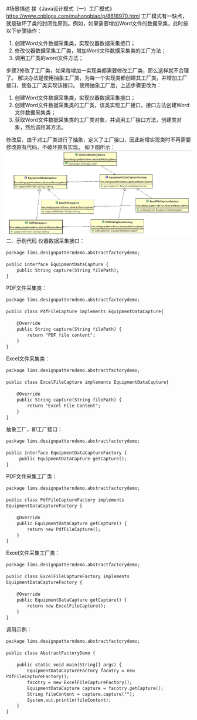 #场景描述
接《Java设计模式（一）工厂模式》https://www.cnblogs.com/mahongbiao/p/8618970.html
工厂模式有一缺点，就是破坏了类的封闭性原则。例如，如果需要增加Word文件的数据采集，此时按以下步骤操作：
1. 创建Word文件数据采集类，实现仪器数据采集接口；
2. 修改仪器数据采集工厂类，增加Word文件数据采集类的工厂方法；
3. 调用工厂类的word文件方法；

步骤2修改了工厂类，如果每增加一实现类都需要修改工厂类，那么这样就不合理了。
解决办法是使用抽象工厂类，为每一个实现类都创建其工厂类，并增加工厂接口，使各工厂类实现该接口。
使用抽象工厂后，上述步骤更改为：
1. 创建Word文件数据采集类，实现仪器数据采集接口；
2. 创建Word文件数据采集类的工厂类，该类实现工厂接口，接口方法创建Word文件数据采集类；
3. 获取Word文件数据采集类的工厂类对象，并调用工厂接口方法，创建类对象，然后调用其方法。

修改后，由于对工厂类进行了抽象，定义了工厂接口，因此新增实现类时不再需要修改原有代码，不破坏原有实现。
如下图所示：
![](https://raw.githubusercontent.com/eyuan/DesignPatternsinMISwithJava/master/Doc/Images/2.png) 
二、示例代码
仪器数据采集接口：
```
package lims.designpatterndemo.abstractfactorydemo;

public interface EquipmentDataCapture {
    public String capture(String filePath);
}
```
PDF文件采集类：
```
package lims.designpatterndemo.abstractfactorydemo;

public class PdfFileCapture implements EquipmentDataCapture{

    @Override
    public String capture(String filePath) {
        return "PDF file content";
    }
}
```
Excel文件采集类：
```
package lims.designpatterndemo.abstractfactorydemo;

public class ExcelFileCapture implements EquipmentDataCapture{

    @Override
    public String capture(String filePath) { 
        return "Excel File Content";
    }
}
```
抽象工厂，即工厂接口：
```
package lims.designpatterndemo.abstractfactorydemo;

public interface EquipmentDataCaptureFactory {
     public EquipmentDataCapture getCapture();  
}
```
PDF文件采集工厂类：
```
package lims.designpatterndemo.abstractfactorydemo;

public class PdfFileCaptureFactory implements EquipmentDataCaptureFactory {

    @Override
    public EquipmentDataCapture getCapture() { 
        return new PdfFileCapture();
    }
}
```
Excel文件采集工厂类：
```
package lims.designpatterndemo.abstractfactorydemo;

public class ExcelFileCaptureFactory implements EquipmentDataCaptureFactory {

    @Override
    public EquipmentDataCapture getCapture() {
        return new ExcelFileCapture();
    }
}
```
调用示例：
```
package lims.designpatterndemo.abstractfactorydemo;

public class AbstractFactoryDemo {
 
    public static void main(String[] args) {
        EquipmentDataCaptureFactory facotry = new PdfFileCaptureFactory();
        facotry = new ExcelFileCaptureFactory();
        EquipmentDataCapture capture = facotry.getCapture();
        String fileContent = capture.capture("");
        System.out.println(fileContent);
    }
}
```